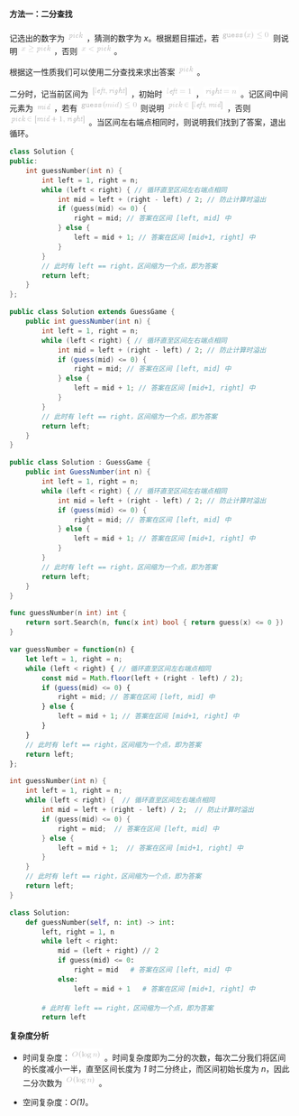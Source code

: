 #### 方法一：二分查找

记选出的数字为 ![\textit{pick} ](./p__textit{pick}_.png) ，猜测的数字为 *x*。根据题目描述，若 ![\texttt{guess}(x)\le0 ](./p__texttt{guess}_x_le_0_.png)  则说明 ![x\ge\textit{pick} ](./p__xgetextit{pick}_.png) ，否则 ![x<\textit{pick} ](./p__x_textit{pick}_.png) 。

根据这一性质我们可以使用二分查找来求出答案 ![\textit{pick} ](./p__textit{pick}_.png) 。

二分时，记当前区间为 ![\[\textit{left},\textit{right}\] ](./p___textit{left},textit{right}__.png) ，初始时 ![\textit{left}=1 ](./p__textit{left}=1_.png) ，![\textit{right}=n ](./p__textit{right}=n_.png) 。记区间中间元素为 ![\textit{mid} ](./p__textit{mid}_.png) ，若有 ![\texttt{guess}(mid)\le0 ](./p__texttt{guess}_mid_le_0_.png)  则说明 ![\textit{pick}\in\[\textit{left},\textit{mid}\] ](./p__textit{pick}_in__textit{left},textit{mid}__.png) ，否则 ![\textit{pick}\in\[\textit{mid}+1,\textit{right}\] ](./p__textit{pick}_in__textit{mid}+1,textit{right}__.png) 。当区间左右端点相同时，则说明我们找到了答案，退出循环。

```C++ [sol1-C++]
class Solution {
public:
    int guessNumber(int n) {
        int left = 1, right = n;
        while (left < right) { // 循环直至区间左右端点相同
            int mid = left + (right - left) / 2; // 防止计算时溢出
            if (guess(mid) <= 0) {
                right = mid; // 答案在区间 [left, mid] 中
            } else {
                left = mid + 1; // 答案在区间 [mid+1, right] 中
            }
        }
        // 此时有 left == right，区间缩为一个点，即为答案
        return left;
    }
};
```

```Java [sol1-Java]
public class Solution extends GuessGame {
    public int guessNumber(int n) {
        int left = 1, right = n;
        while (left < right) { // 循环直至区间左右端点相同
            int mid = left + (right - left) / 2; // 防止计算时溢出
            if (guess(mid) <= 0) {
                right = mid; // 答案在区间 [left, mid] 中
            } else {
                left = mid + 1; // 答案在区间 [mid+1, right] 中
            }
        }
        // 此时有 left == right，区间缩为一个点，即为答案
        return left;
    }
}
```

```C# [sol1-C#]
public class Solution : GuessGame {
    public int GuessNumber(int n) {
        int left = 1, right = n;
        while (left < right) { // 循环直至区间左右端点相同
            int mid = left + (right - left) / 2; // 防止计算时溢出
            if (guess(mid) <= 0) {
                right = mid; // 答案在区间 [left, mid] 中
            } else {
                left = mid + 1; // 答案在区间 [mid+1, right] 中
            }
        }
        // 此时有 left == right，区间缩为一个点，即为答案
        return left;
    }
}
```

```go [sol1-Golang]
func guessNumber(n int) int {
    return sort.Search(n, func(x int) bool { return guess(x) <= 0 })
}
```

```JavaScript [sol1-JavaScript]
var guessNumber = function(n) {
    let left = 1, right = n;
    while (left < right) { // 循环直至区间左右端点相同
        const mid = Math.floor(left + (right - left) / 2); 
        if (guess(mid) <= 0) {
            right = mid; // 答案在区间 [left, mid] 中
        } else {
            left = mid + 1; // 答案在区间 [mid+1, right] 中
        }
    }
    // 此时有 left == right，区间缩为一个点，即为答案
    return left;
};
```

```C [sol1-C]
int guessNumber(int n) {
    int left = 1, right = n;
    while (left < right) {  // 循环直至区间左右端点相同
        int mid = left + (right - left) / 2;  // 防止计算时溢出
        if (guess(mid) <= 0) {
            right = mid;  // 答案在区间 [left, mid] 中
        } else {
            left = mid + 1;  // 答案在区间 [mid+1, right] 中
        }
    }
    // 此时有 left == right，区间缩为一个点，即为答案
    return left;
}
```

```Python [sol1-Python3]
class Solution:
    def guessNumber(self, n: int) -> int:
        left, right = 1, n
        while left < right:
            mid = (left + right) // 2
            if guess(mid) <= 0:
                right = mid   # 答案在区间 [left, mid] 中
            else:
                left = mid + 1   # 答案在区间 [mid+1, right] 中
        
        # 此时有 left == right，区间缩为一个点，即为答案
        return left
```

**复杂度分析**

- 时间复杂度：![O(\logn) ](./p__O_log_n__.png) 。时间复杂度即为二分的次数，每次二分我们将区间的长度减小一半，直至区间长度为 *1* 时二分终止，而区间初始长度为 *n*，因此二分次数为 ![O(\logn) ](./p__O_log_n__.png) 。

- 空间复杂度：*O(1)*。